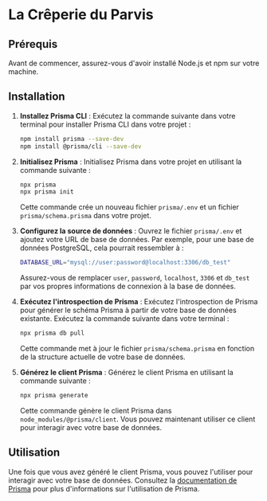 
# La Crêperie du Parvis

## Prérequis

Avant de commencer, assurez-vous d'avoir installé Node.js et npm sur votre machine.

## Installation

1. **Installez Prisma CLI** : Exécutez la commande suivante dans votre terminal pour installer Prisma CLI dans votre projet :

    ```bash
    npm install prisma --save-dev
    npm install @prisma/cli --save-dev
    ```

2. **Initialisez Prisma** : Initialisez Prisma dans votre projet en utilisant la commande suivante :

    ```bash
    npx prisma
    npx prisma init
    ```

    Cette commande crée un nouveau fichier `prisma/.env` et un fichier `prisma/schema.prisma` dans votre projet.

3. **Configurez la source de données** : Ouvrez le fichier `prisma/.env` et ajoutez votre URL de base de données. Par exemple, pour une base de données PostgreSQL, cela pourrait ressembler à :

    ```bash
    DATABASE_URL="mysql://user:password@localhost:3306/db_test"
    ```

    Assurez-vous de remplacer `user`, `password`, `localhost`, `3306` et `db_test` par vos propres informations de connexion à la base de données.

4. **Exécutez l'introspection de Prisma** : Exécutez l'introspection de Prisma pour générer le schéma Prisma à partir de votre base de données existante. Exécutez la commande suivante dans votre terminal :

    ```bash
    npx prisma db pull
    ```

    Cette commande met à jour le fichier `prisma/schema.prisma` en fonction de la structure actuelle de votre base de données.

5. **Générez le client Prisma** : Générez le client Prisma en utilisant la commande suivante :

    ```bash
    npx prisma generate
    ```

    Cette commande génère le client Prisma dans `node_modules/@prisma/client`. Vous pouvez maintenant utiliser ce client pour interagir avec votre base de données.

## Utilisation

Une fois que vous avez généré le client Prisma, vous pouvez l'utiliser pour interagir avec votre base de données. Consultez la [documentation de Prisma](https://www.prisma.io/docs/) pour plus d'informations sur l'utilisation de Prisma.

